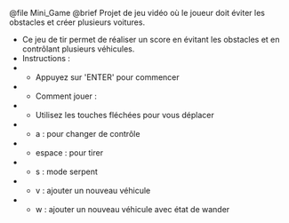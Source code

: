 ﻿
@file Mini_Game
@brief Projet de jeu vidéo où le joueur doit éviter les obstacles et créer plusieurs voitures.
 * Ce jeu de tir permet de réaliser un score en évitant les obstacles et en contrôlant plusieurs véhicules.
 * Instructions :
 * - Appuyez sur 'ENTER' pour commencer
 * - Comment jouer :
 *   - Utilisez les touches fléchées pour vous déplacer
 *   - a : pour changer de contrôle
 *   - espace : pour tirer
 *   - s : mode serpent
 *   - v : ajouter un nouveau véhicule
 *   - w : ajouter un nouveau véhicule avec état de wander 

 
